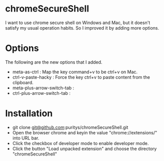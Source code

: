 # chromeSecureShell

I want to use chrome secure shell on Windows and Mac, but it doesn't satisfy my usual operation habits.
So I improved it by adding more options.

# Options

The following are the new options that I added.

* meta-as-ctrl : Map the key command+v to be ctrl+v on Mac.
* ctrl-v-paste-hacky : Force the key ctrl+v to paste content from the clipboard.
* meta-plus-arrow-switch-tab :
* ctrl-plus-arrow-switch-tab :

# Installation

* git clone git@github.com:puritys/chromeSecureShell.git
* Open the browser chrome and keyin the value "chrome://extensions/" into URL bar.
* Click the checkbox of developer mode to enable developer mode.
* Click the button "Load unpacked extension" and choose the directory "chromeSecureShell"
 

